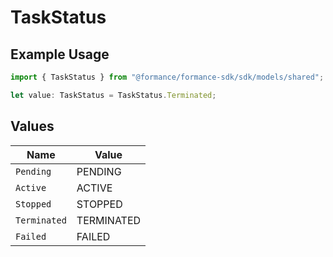 # TaskStatus

## Example Usage

```typescript
import { TaskStatus } from "@formance/formance-sdk/sdk/models/shared";

let value: TaskStatus = TaskStatus.Terminated;
```

## Values

| Name         | Value        |
| ------------ | ------------ |
| `Pending`    | PENDING      |
| `Active`     | ACTIVE       |
| `Stopped`    | STOPPED      |
| `Terminated` | TERMINATED   |
| `Failed`     | FAILED       |